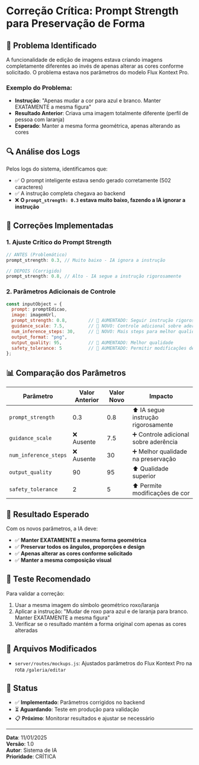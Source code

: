 # Correção Crítica: Prompt Strength para Preservação de Forma

## 🎯 **Problema Identificado**

A funcionalidade de edição de imagens estava criando imagens completamente diferentes ao invés de apenas alterar as cores conforme solicitado. O problema estava nos parâmetros do modelo Flux Kontext Pro.

### **Exemplo do Problema:**
- **Instrução**: "Apenas mudar a cor para azul e branco. Manter EXATAMENTE a mesma figura"
- **Resultado Anterior**: Criava uma imagem totalmente diferente (perfil de pessoa com laranja)
- **Esperado**: Manter a mesma forma geométrica, apenas alterando as cores

## 🔍 **Análise dos Logs**

Pelos logs do sistema, identificamos que:
- ✅ O prompt inteligente estava sendo gerado corretamente (502 caracteres)
- ✅ A instrução completa chegava ao backend
- ❌ **O `prompt_strength: 0.3` estava muito baixo, fazendo a IA ignorar a instrução**

## 🔧 **Correções Implementadas**

### **1. Ajuste Crítico do Prompt Strength**
```javascript
// ANTES (Problemático)
prompt_strength: 0.3, // Muito baixo - IA ignora a instrução

// DEPOIS (Corrigido)
prompt_strength: 0.8, // Alto - IA segue a instrução rigorosamente
```

### **2. Parâmetros Adicionais de Controle**
```javascript
const inputObject = {
  prompt: promptEdicao,
  image: imagemUrl,
  prompt_strength: 0.8,        // 🔧 AUMENTADO: Seguir instrução rigorosamente
  guidance_scale: 7.5,         // 🔧 NOVO: Controle adicional sobre aderência
  num_inference_steps: 30,     // 🔧 NOVO: Mais steps para melhor qualidade
  output_format: "png",
  output_quality: 95,          // 🔧 AUMENTADO: Melhor qualidade
  safety_tolerance: 5          // 🔧 AUMENTADO: Permitir modificações de cor
};
```

## 📊 **Comparação dos Parâmetros**

| Parâmetro | Valor Anterior | Valor Novo | Impacto |
|-----------|----------------|------------|---------|
| `prompt_strength` | 0.3 | 0.8 | ⬆️ IA segue instrução rigorosamente |
| `guidance_scale` | ❌ Ausente | 7.5 | ➕ Controle adicional sobre aderência |
| `num_inference_steps` | ❌ Ausente | 30 | ➕ Melhor qualidade na preservação |
| `output_quality` | 90 | 95 | ⬆️ Qualidade superior |
| `safety_tolerance` | 2 | 5 | ⬆️ Permite modificações de cor |

## 🎯 **Resultado Esperado**

Com os novos parâmetros, a IA deve:
- ✅ **Manter EXATAMENTE a mesma forma geométrica**
- ✅ **Preservar todos os ângulos, proporções e design**
- ✅ **Apenas alterar as cores conforme solicitado**
- ✅ **Manter a mesma composição visual**

## 🧪 **Teste Recomendado**

Para validar a correção:
1. Usar a mesma imagem do símbolo geométrico roxo/laranja
2. Aplicar a instrução: "Mudar de roxo para azul e de laranja para branco. Manter EXATAMENTE a mesma figura"
3. Verificar se o resultado mantém a forma original com apenas as cores alteradas

## 📝 **Arquivos Modificados**

- `server/routes/mockups.js`: Ajustados parâmetros do Flux Kontext Pro na rota `/galeria/editar`

## 🔄 **Status**

- ✅ **Implementado**: Parâmetros corrigidos no backend
- ⏳ **Aguardando**: Teste em produção para validação
- 📋 **Próximo**: Monitorar resultados e ajustar se necessário

---

**Data**: 11/01/2025  
**Versão**: 1.0  
**Autor**: Sistema de IA  
**Prioridade**: CRÍTICA
